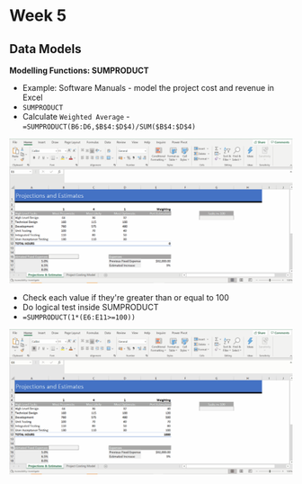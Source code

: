 # Week 5
## Data Models

**Modelling Functions: SUMPRODUCT**
* Example: Software Manuals - model the project cost and revenue in Excel
* `SUMPRODUCT`
* Calculate `Weighted Average` - `=SUMPRODUCT(B6:D6,$B$4:$D$4)/SUM($B$4:$D$4)`

![](screenshot/weighted-average.gif)

* Check each value if they're greater than or equal to 100
* Do logical test inside SUMPRODUCT
* `=SUMPRODUCT(1*(E6:E11>=100))`

![](screenshot/sum-product-logical-test.gif)